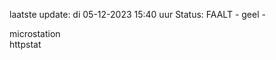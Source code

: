 laatste update: 
di 05-12-2023 15:40   uur 
Status: FAALT - geel - 
<div class="service Y">microstation</div><div class="service Y">httpstat</div>